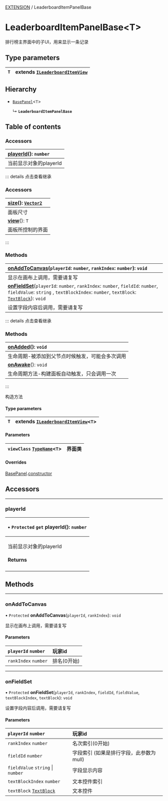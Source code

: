 [EXTENSION](../groups/Extension.EXTENSION.md) / LeaderboardItemPanelBase

# LeaderboardItemPanelBase<T\> <Badge type="tip" text="Class" /> <Score text="LeaderboardItemPanelBase<T\>" />

<span class="content-big">

排行榜主界面中的子UI，用来显示一条记录

</span>

## Type parameters

| `T` | extends [`ILeaderboardItemView`](../interfaces/mwext.ILeaderboardItemView.md) |
| :------ | :------ |

## Hierarchy

- [`BasePanel`](mwext.BasePanel.md)<`T`\>

  ↳ **`LeaderboardItemPanelBase`**

## Table of contents

### Accessors <Score text="Accessors" /> 
| **[playerId](mwext.LeaderboardItemPanelBase.md#playerid)**(): `number`  |
| :-----|
| 当前显示对象的playerId|


::: details 点击查看继承
### Accessors <Score text="Accessors" /> 
| **[size](mwext.BasePanel.md#size)**(): [`Vector2`](mw.Vector2.md)  |
| :-----|
| 面板尺寸|
| **[view](mwext.BasePanel.md#view)**(): `T`  |
| 面板所控制的界面|
:::


### Methods <Score text="Methods" /> 
| **[onAddToCanvas](mwext.LeaderboardItemPanelBase.md#onaddtocanvas)**(`playerId`: `number`, `rankIndex`: `number`): `void`  |
| :-----|
| 显示在画布上调用，需要请复写|
| **[onFieldSet](mwext.LeaderboardItemPanelBase.md#onfieldset)**(`playerId`: `number`, `rankIndex`: `number`, `fieldId`: `number`, `fieldValue`: `string` \, `textBlockIndex`: `number`, `textBlock`: [`TextBlock`](mw.TextBlock.md)): `void`  |
| 设置字段内容后调用，需要请复写|


::: details 点击查看继承
### Methods <Score text="Methods" /> 
| **[onAdded](mwext.BasePanel.md#onadded)**(): `void`  |
| :-----|
| 生命周期-被添加到父节点时候触发，可能会多次调用|
| **[onAwake](mwext.BasePanel.md#onawake)**(): `void`  |
| 生命周期方法-构建面板自动触发，只会调用一次|
:::


构造方法

#### Type parameters

| `T` | extends [`ILeaderboardItemView`](../interfaces/mwext.ILeaderboardItemView.md)<`T`\> |
| :------ | :------ |

#### Parameters

| `viewClass` [`TypeName`](../interfaces/mw.TypeName.md)<`T`\> |  界面类 |
| :------ | :------ |

#### Overrides

[BasePanel](mwext.BasePanel.md).[constructor](mwext.BasePanel.md#constructor)

## Accessors
___

### playerId <Score text="playerId" /> 

<table class="get-set-table">
<thead><tr>
<th style="text-align: left">

• `Protected` `get` **playerId**(): `number` <Badge type="tip" text="client" />

</th>
</tr></thead>
<tbody><tr>
<td style="text-align: left">


当前显示对象的playerId


#### Returns


</td>
</tr></tbody>
</table>



## Methods
___

### onAddToCanvas <Score text="onAddToCanvas" /> 

• `Protected` **onAddToCanvas**(`playerId`, `rankIndex`): `void` <Badge type="tip" text="client" />

显示在画布上调用，需要请复写

#### Parameters

| `playerId` `number` |  玩家id |
| :------ | :------ |
| `rankIndex` `number` |  排名(0开始) |



___

### onFieldSet <Score text="onFieldSet" /> 

• `Protected` **onFieldSet**(`playerId`, `rankIndex`, `fieldId`, `fieldValue`, `textBlockIndex`, `textBlock`): `void` <Badge type="tip" text="client" />

设置字段内容后调用，需要请复写

#### Parameters

| `playerId` `number` |  玩家id |
| :------ | :------ |
| `rankIndex` `number` |  名次索引(0开始) |
| `fieldId` `number` |  字段索引 (如果是排行字段，此参数为mull) |
| `fieldValue` `string` \| `number` |  字段显示内容 |
| `textBlockIndex` `number` |  文本控件索引 |
| `textBlock` [`TextBlock`](mw.TextBlock.md) |  文本控件 |


